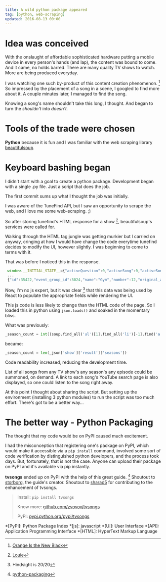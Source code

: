 ```yaml
---
title: A wild python package appeared
tag: [python, web-scraping]
updated: 2016-08-13 00:00
---
```


# Idea was conceived

With the onslaught of affordable sophisticated hardware putting a mobile device in every person's hands (and lap), the content was bound to come. And it came, no holds barred. There are many quality TV shows to watch. More are being produced everyday.

I was watching one such by-product of this content creation phenomenon. [^1] So impressed by the placement of a song in a scene, I googled to find more about it. A couple minutes later, I managed to find the song.

Knowing a song's name shouldn't take this long, I thought. And began to turn the *shouldn't* into *doesn't.*

# Tools of the trade were chosen

**Python** because it is fun and I was familiar with the web scraping library [beautifulsoup](https://www.crummy.com/software/BeautifulSoup/).

# Keyboard bashing began

I didn't start with a goal to create a python package. Development began with a single .py file. Just a script that does the job.

The first commit sums up what I thought the job was initially.

<script src="https://gist.github.com/zvovov/581d5ff1edf425544015b009d078295b.js"></script>

I was aware of the TuneFind API, but I saw an opportunity to scrape the web, and I love me some web-scraping. ;)

So after storing tunefind's HTML response for a show [^2], beautifulsoup's services were called for.

Walking through the HTML tag jungle was getting murkier but I carried on anyway, cringing at how I would have change the code everytime tunefind decides to modify the UI, however slightly. I was beginning to come to terms with it.

That was before I noticed this in the response.

```javascript
 window.__INITIAL_STATE__={"activeQuestion":0,"activeSong":0,"activeSongEvent":0,
 ...
 {"id":35422,"event_group_id":3024,"name":"Gym","number":12,"original_air_date":1283817600,"locked":false,"episode_description":"Louis tries to get healthy.","question_count":0,"song_count":0,"airdate_day":"07","airdate_month":"09","airdate_month_short":"Sep","airdate_year":"2010","is_tombstone":false,"tombstone_conflict":false}
```

Now, I'm no js expert, but it was clear [^3] that this data was being used by React to populate the appropriate fields while rendering the UI.

This js code is less likely to change than the HTML code of the page. So I loaded this in python using ``` json.loads() ``` and soaked in the momentary bliss.

What was previously:

```python
_season_count = int((soup.find_all('ul')[1].find_all('li')[-1].find('a')['href'])[-1])
```

became:

```python
_season_count = len(_json['show']['result']['seasons'])
```

Code readability increased, reducing the development time.

List of all songs from any TV show's any season's any episode could be summoned, on demand. A link to each song's YouTube search page is also displayed, so one could listen to the song right away.

At this point I thought about sharing the script. But setting up the environment (installing 3 python modules) to run the script was too much effort. There's got to be a better way...

# The better way - Python Packaging

The thought that my code would be on PyPI caused much excitement.

I had the misconception that registering one's package on PyPI, which would make it accessible via a ``` pip install ``` command, involved some sort of code verification by distinguished python developers, and the process took days. But, fortunately, that is not the case. Anyone can upload their package on PyPI and it's available via pip instantly.

**tvsongs** ended up on PyPI with the help of this great guide. [^4] Shoutout to [storborg](https://github.com/storborg), the guide's creator. Shoutout to [sharad5](https://github.com/sharad5) for contributing to the enhancement of tvsongs.

> Install:
> ``` pip install tvsongs ```
>
> Know more:
> [github.com/zvovov/tvsongs](https://github.com/zvovov/tvsongs)
>
> PyPI: 
> [pypi.python.org/pypi/tvsongs](https://pypi.python.org/pypi/tvsongs)


[^1]: [Orange Is the New Black](http://www.imdb.com/title/tt2372162/)
[^2]: [Louie](http://www.imdb.com/title/tt1492966/)
[^3]: Hindsight is 20/20
[^4]: [python-packaging](https://python-packaging.readthedocs.io/en/latest/)

*[PyPI]: Python Package Index
*[js]: javascript
*[UI]: User Interface
*[API]: Application Programming Interface
*[HTML]: HyperText Markup Language
